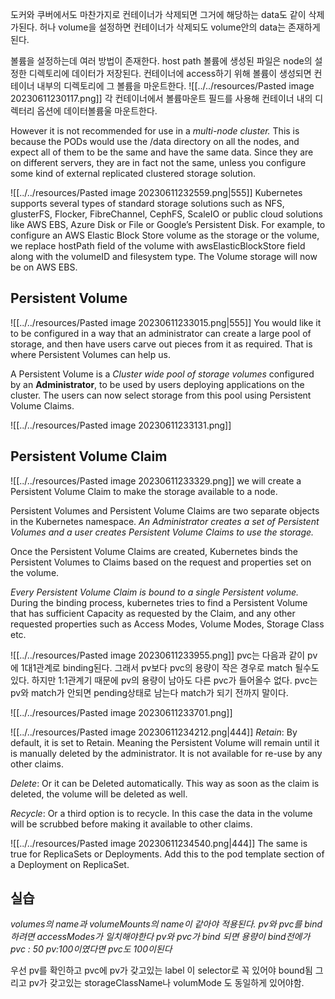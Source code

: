 도커와 쿠버에서도 마찬가지로 컨테이너가 삭제되면 그거에 해당하는 data도 같이 삭제가된다. 
허나 volume을 설정하면 컨테이너가 삭제되도 volume안의 data는 존재하게 된다. 

볼륨을 설정하는데 여러 방법이 존재한다. 
host path 
볼륨에 생성된 파일은 node의 설정한 디렉토리에 데이터가 저장된다. 
컨테이너에 access하기 위해 볼륨이 생성되면 
컨테이너 내부의 디렉토리에 그 볼륨을 마운트한다. 
![[../../resources/Pasted image 20230611230117.png]]
각 컨테이너에서 볼륨마운트 필드를 사용해 컨테이너 내의 디렉터리 옵션에 데이터볼륨울 마운트한다. 

However it is not recommended for use in a *multi-node cluster.* This is because the PODs would use the /data directory on all the nodes, and expect all of them to be the same and have the same data. Since they are on different servers, they are in fact not the same, unless you configure some kind of external replicated clustered storage solution.

![[../../resources/Pasted image 20230611232559.png|555]]
Kubernetes supports several types of standard storage solutions such as NFS, glusterFS, Flocker, FibreChannel, CephFS, ScaleIO or public cloud solutions like AWS EBS, Azure Disk or File or Google’s Persistent Disk.
For example, to configure an AWS Elastic Block Store volume as the storage or the volume, we replace hostPath field of the volume with awsElasticBlockStore field along with the volumeID and filesystem type. The Volume storage will now be on AWS EBS.

## **Persistent Volume**

![[../../resources/Pasted image 20230611233015.png|555]]
You would like it to be configured in a way that an administrator can create a large pool of storage, and then have users carve out pieces from it as required. That is where Persistent Volumes can help us.

A Persistent Volume is a *Cluster wide pool of storage volumes* configured by an **Administrator**, to be used by users deploying applications on the cluster. The users can now select storage from this pool using Persistent Volume Claims.

![[../../resources/Pasted image 20230611233131.png]]

## **Persistent Volume Claim**
![[../../resources/Pasted image 20230611233329.png]]
we will create a Persistent Volume Claim to make the storage available to a node.

Persistent Volumes and Persistent Volume Claims are two separate objects in the Kubernetes namespace. 
*An Administrator creates a set of Persistent Volumes and a user creates Persistent Volume Claims to use the storage.* 

Once the Persistent Volume Claims are created, Kubernetes binds the Persistent Volumes to Claims based on the request and properties set on the volume.

*Every Persistent Volume Claim is bound to a single Persistent volume.* During the binding process, kubernetes tries to find a Persistent Volume that has sufficient Capacity as requested by the Claim, and any other requested properties such as Access Modes, Volume Modes, Storage Class etc.

![[../../resources/Pasted image 20230611233955.png]]
pvc는 다음과 같이 pv에 1대1관계로 binding된다.
그래서 pv보다 pvc의 용량이 작은 경우로 match 될수도 있다. 하지만 1:1관계기 때문에 pv의 용량이 남아도 다른 pvc가 들어올수 없다. pvc는 pv와 match가 안되면 pending상태로 남는다 match가 되기 전까지 말이다.

![[../../resources/Pasted image 20230611233701.png]]

![[../../resources/Pasted image 20230611234212.png|444]]
*Retain*: By default, it is set to Retain. Meaning the Persistent Volume will remain until it is manually deleted by the administrator. It is not available for re-use by any other claims. 

*Delete*: Or it can be Deleted automatically. This way as soon as the claim is deleted, the volume will be deleted as well. 

*Recycle*: Or a third option is to recycle. In this case the data in the volume will be scrubbed before making it available to other claims.

![[../../resources/Pasted image 20230611234540.png|444]]
The same is true for ReplicaSets or Deployments. Add this to the pod template section of a Deployment on ReplicaSet.

## 실습

*volumes의 name과 volumeMounts의 name이 같아야 적용된다.*
*pv와 pvc를 bind하려면 accessModes가 일치해야한다*
*pv와 pvc가 bind 되면 용량이 bind전에가 pvc : 50 pv:100이였다면 pvc도 100이된다*


우선 pv를 확인하고 
pvc에 pv가 갖고있는 label 이 selector로 꼭 있어야 bound됨
그리고 pv가 갖고있는 storageClassName나 volumMode 도 동일하게 있어야함.
